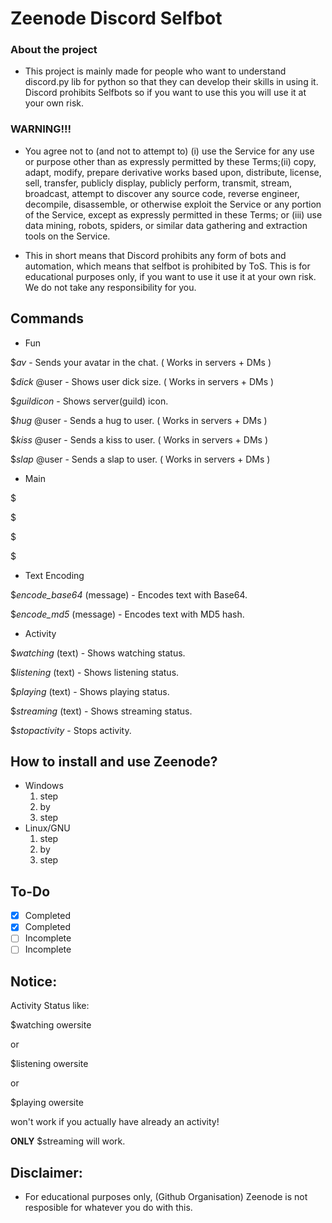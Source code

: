 # Zeenode Discord Selfbot

### About the project

- This project is mainly made for people who want to understand discord.py lib for python so that they can develop their skills in using it. Discord prohibits Selfbots so if you want to use this you will use it at your own risk.

### WARNING!!!

- You agree not to (and not to attempt to) (i) use the Service for any use or purpose other than as expressly permitted by these Terms;(ii) copy, adapt, modify, prepare derivative works based upon, distribute, license, sell, transfer, publicly display, publicly perform, transmit, stream, broadcast, attempt to discover any source code, reverse engineer, decompile, disassemble, or otherwise exploit the Service or any portion of the Service, except as expressly permitted in these Terms; or (iii) use data mining, robots, spiders, or similar data gathering and extraction tools on the Service.

- This in short means that Discord prohibits any form of bots and automation, which means that selfbot is prohibited by ToS. This is for educational purposes only, if you want to use it use it at your own risk. We do not take any responsibility for you.



## Commands

- Fun

$*av* - Sends your avatar in the chat. ( Works in servers + DMs )

$*dick* @user - Shows user dick size. ( Works in servers + DMs )

$*guildicon* - Shows server(guild) icon.

$*hug* @user - Sends a hug to user. ( Works in servers + DMs )

$*kiss* @user - Sends a kiss to user. ( Works in servers + DMs )

$*slap* @user - Sends a slap to user. ( Works in servers + DMs )

- Main

$

$

$

$

- Text Encoding

$*encode_base64* (message) - Encodes text with Base64.

$*encode_md5* (message) - Encodes text with MD5 hash.

- Activity

$*watching* (text) - Shows watching status.

$*listening* (text) - Shows listening status.

$*playing* (text) - Shows playing status.

$*streaming* (text) - Shows streaming status.

$*stopactivity* - Stops activity.

## How to install and use Zeenode?
- Windows
    1. step
    2. by
    3. step
- Linux/GNU
    1. step
    2. by
    3. step

## To-Do
- [x] Completed
- [x] Completed
- [ ] Incomplete
- [ ] Incomplete

## Notice:

Activity Status like:

$watching owersite

or

$listening owersite

or

$playing owersite

won't work if you actually have already an activity!

**ONLY** $streaming will work.


## Disclaimer:

- For educational purposes only, (Github Organisation) Zeenode is not resposible for whatever you do with this.
